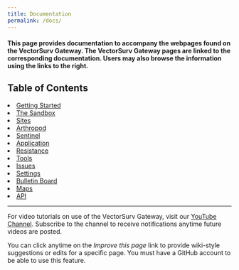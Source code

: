 ```yaml
---
title: Documentation
permalink: /docs/
---
```


<h4>This page provides documentation to accompany the webpages found on the VectorSurv Gateway. The VectorSurv Gateway pages are linked to the corresponding documentation. Users may also browse the information using the links to the right.</h4>

<div class="grid-container4">
    <div class= "box4">
        <h2>Table of Contents </h2>
        <li>
            <a class="linkclass" href="https://vectorsurv.org/starting/">Getting Started</a>
        </li>
        <li>
            <a class="linkclass" href="https://vectorsurv.org/docs/sandbox/">The Sandbox</a>
        </li>
        <li>
            <a class="linkclass" href="https://vectorsurv.org/docs/site/site-menu/">Sites</a>
        </li>
        <li>
            <a class="linkclass" href="https://vectorsurv.org/docs/arthropod/arthro_menu/">Arthropod</a>
        </li>
        <li>
            <a class="linkclass" href="https://vectorsurv.org/docs/sentinel/sentinel-menu/">Sentinel</a>
        </li>
        <li>
            <a class="linkclass" href="https://vectorsurv.org/docs/application/application-menu/">Application</a>
        </li>
        <li>
            <a class="linkclass" href="https://vectorsurv.org/docs/resistance/resistance-menu/">Resistance</a>
        </li>
         <li>
            <a class="linkclass" href="https://vectorsurv.org/docs/tools/tools-menu/">Tools</a>
        </li>
        <li>
            <a class="linkclass" href="https://vectorsurv.org/docs/issues/">Issues</a>
        </li>
        <li>
            <a class="linkclass" href="https://vectorsurv.org/docs/settings/settings-menu/">Settings</a>
        </li>
        <li>
            <a class="linkclass" href="https://vectorsurv.org/docs/bulletin_board/">Bulletin Board</a>
        </li>
        <li>
            <a class="linkclass" href="https://vectorsurv.org/docs/maps/">Maps</a>
        </li>
        <li>
            <a class="linkclass" href="https://docs.api.vectorsurv.org/">API</a>
        </li>
    </div>
</div>

---

<div class="docs-p">
    <p>
        For video tutorials on use of the VectorSurv Gateway, visit our <a href="https://www.youtube.com/channel/UCCtI2QiZKE32AtlaiAVzl-gtarget="> YouTube Channel</a>. Subscribe to the channel to receive notifications anytime future videos are posted. 
    </p>
    <p>
        You can click anytime on the <i>Improve this page</i> link to provide wiki-style suggestions or edits for a specific page. You must have a GitHub account to be able to use this feature.
    </p>
</div>
